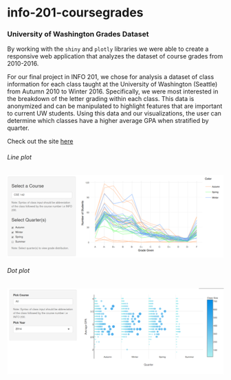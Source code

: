 # info-201-coursegrades

### University of Washington Grades Dataset

By working with the `shiny` and `plotly` libraries we were able to create a responsive web application that analyzes the dataset of course grades from 2010-2016.

For our final project in INFO 201, we chose for analysis a dataset of class information for each class taught at the University of Washington (Seattle) from Autumn 2010 to Winter 2016. Specifically, we were most interested in the breakdown of the letter grading within each class. This data is anonymized and can be manipulated to highlight features that are important to current UW students. Using this data and our visualizations, the user can determine which classes have a higher average GPA when stratified by quarter.

Check out the site [here](https://joshkeating.shinyapps.io/info-201-coursegrades/)

###### Line plot
![alt text](https://github.com/joshkeating/info-201-coursegrades/blob/master/resources/lineplot.png "Line plot")


###### Dot plot
![alt text](https://github.com/joshkeating/info-201-coursegrades/blob/master/resources/dotplot.png "Dot plot")

